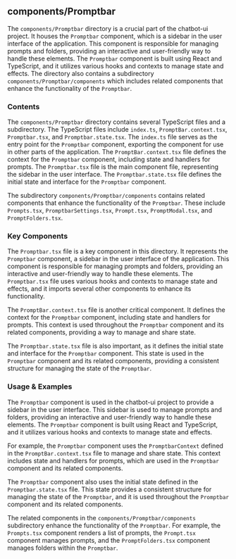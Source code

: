 
## components/Promptbar

The `components/Promptbar` directory is a crucial part of the chatbot-ui project. It houses the `Promptbar` component, which is a sidebar in the user interface of the application. This component is responsible for managing prompts and folders, providing an interactive and user-friendly way to handle these elements. The `Promptbar` component is built using React and TypeScript, and it utilizes various hooks and contexts to manage state and effects. The directory also contains a subdirectory `components/Promptbar/components` which includes related components that enhance the functionality of the `Promptbar`.

### Contents

The `components/Promptbar` directory contains several TypeScript files and a subdirectory. The TypeScript files include `index.ts`, `PromptBar.context.tsx`, `Promptbar.tsx`, and `Promptbar.state.tsx`. The `index.ts` file serves as the entry point for the `Promptbar` component, exporting the component for use in other parts of the application. The `PromptBar.context.tsx` file defines the context for the `Promptbar` component, including state and handlers for prompts. The `Promptbar.tsx` file is the main component file, representing the sidebar in the user interface. The `Promptbar.state.tsx` file defines the initial state and interface for the `Promptbar` component.

The subdirectory `components/Promptbar/components` contains related components that enhance the functionality of the `Promptbar`. These include `Prompts.tsx`, `PromptbarSettings.tsx`, `Prompt.tsx`, `PromptModal.tsx`, and `PromptFolders.tsx`.

### Key Components

The `Promptbar.tsx` file is a key component in this directory. It represents the `Promptbar` component, a sidebar in the user interface of the application. This component is responsible for managing prompts and folders, providing an interactive and user-friendly way to handle these elements. The `Promptbar.tsx` file uses various hooks and contexts to manage state and effects, and it imports several other components to enhance its functionality.

The `PromptBar.context.tsx` file is another critical component. It defines the context for the `Promptbar` component, including state and handlers for prompts. This context is used throughout the `Promptbar` component and its related components, providing a way to manage and share state.

The `Promptbar.state.tsx` file is also important, as it defines the initial state and interface for the `Promptbar` component. This state is used in the `Promptbar` component and its related components, providing a consistent structure for managing the state of the `Promptbar`.

### Usage & Examples

The `Promptbar` component is used in the chatbot-ui project to provide a sidebar in the user interface. This sidebar is used to manage prompts and folders, providing an interactive and user-friendly way to handle these elements. The `Promptbar` component is built using React and TypeScript, and it utilizes various hooks and contexts to manage state and effects.

For example, the `Promptbar` component uses the `PromptbarContext` defined in the `PromptBar.context.tsx` file to manage and share state. This context includes state and handlers for prompts, which are used in the `Promptbar` component and its related components.

The `Promptbar` component also uses the initial state defined in the `Promptbar.state.tsx` file. This state provides a consistent structure for managing the state of the `Promptbar`, and it is used throughout the `Promptbar` component and its related components.

The related components in the `components/Promptbar/components` subdirectory enhance the functionality of the `Promptbar`. For example, the `Prompts.tsx` component renders a list of prompts, the `Prompt.tsx` component manages prompts, and the `PromptFolders.tsx` component manages folders within the `Promptbar`.
